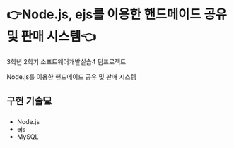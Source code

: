 # :point_right:Node.js, ejs를 이용한 핸드메이드 공유 및 판매 시스템:point_left:

3학년 2학기 소프트웨어개발실습4 팀프로젝트

Node.js를 이용한 핸드메이드 공유 및 판매 시스템

## 구현 기술:computer:
* Node.js
* ejs
* MySQL
